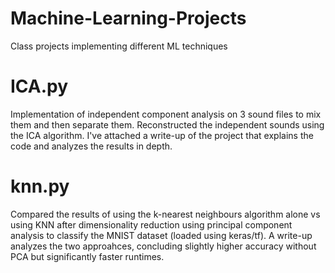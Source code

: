 # Machine-Learning-Projects
Class projects implementing different ML techniques

# ICA.py
Implementation of independent component analysis on 3 sound files to mix them and then separate them. Reconstructed the independent sounds using the ICA algorithm. I've attached a write-up of the project that explains the code and analyzes the results in depth.

# knn.py

Compared the results of using the k-nearest neighbours algorithm alone vs using KNN after dimensionality reduction using principal component analysis to classify the MNIST dataset (loaded using keras/tf). A write-up analyzes the two approahces, concluding slightly higher accuracy without PCA but significantly faster runtimes.
